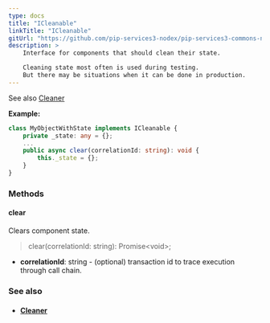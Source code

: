 ```yaml
---
type: docs
title: "ICleanable"
linkTitle: "ICleanable"
gitUrl: "https://github.com/pip-services3-nodex/pip-services3-commons-nodex"
description: >
    Interface for components that should clean their state.

    Cleaning state most often is used during testing. 
    But there may be situations when it can be done in production.
---
```


See also [Cleaner](../cleaner)

**Example:**
```typescript
class MyObjectWithState implements ICleanable {
    private _state: any = {};
    ...
    public async clear(correlationId: string): void {
        this._state = {};
    }
}

```

### Methods

#### clear
Clears component state.

> clear(correlationId: string): Promise\<void\>;

- **correlationId**: string - (optional) transaction id to trace execution through call chain.

### See also
- #### [Cleaner](../cleaner)